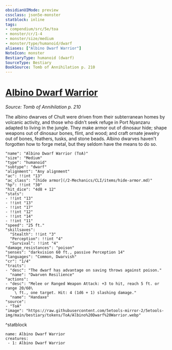 ```yaml
---
obsidianUIMode: preview
cssclass: json5e-monster
statblock: inline
tags:
- compendium/src/5e/toa
- monster/cr/1-4
- monster/size/medium
- monster/type/humanoid/dwarf
aliases: ["Albino Dwarf Warrior"]
NoteIcon: monster
BestiaryType: humanoid (dwarf)
SourceType: Bestiary
BookSource: Tomb of Annihilation p. 210
---
```

# [Albino Dwarf Warrior](2-Mechanics/CLI/bestiary/humanoid/albino-dwarf-warrior-toa.md)
*Source: Tomb of Annihilation p. 210*  

The albino dwarves of Chult were driven from their subterranean homes by volcanic activity, and those who didn't seek refuge in Port Nyanzaru adapted to living in the jungle. They make armor out of dinosaur hide; shape weapons out of dinosaur bones, flint, and wood; and craft ornate jewelry out of bones, feathers, tusks, and stone beads. Albino dwarves haven't forgotten how to forge metal, but they seldom have the means to do so.

```statblock
"name": "Albino Dwarf Warrior (ToA)"
"size": "Medium"
"type": "humanoid"
"subtype": "dwarf"
"alignment": "Any alignment"
"ac": !!int "13"
"ac_class": "[hide armor](/2-Mechanics/CLI/items/hide-armor.md)"
"hp": !!int "30"
"hit_dice": "4d8 + 12"
"stats":
- !!int "13"
- !!int "13"
- !!int "17"
- !!int "12"
- !!int "14"
- !!int "11"
"speed": "25 ft."
"skillsaves":
  "Stealth": !!int "3"
  "Perception": !!int "4"
  "Survival": !!int "4"
"damage_resistances": "poison"
"senses": "darkvision 60 ft., passive Perception 14"
"languages": "Common, Dwarvish"
"cr": "1/4"
"traits":
- "desc": "The dwarf has advantage on saving throws against poison."
  "name": "Dwarven Resilience"
"actions":
- "desc": "Melee or Ranged Weapon Attack: +3 to hit, reach 5 ft. or range 20/60\
    \ ft., one target. Hit: 4 (1d6 + 1) slashing damage."
  "name": "Handaxe"
"source":
- "ToA"
"image": "https://raw.githubusercontent.com/5etools-mirror-2/5etools-img/main/bestiary/tokens/ToA/Albino%20Dwarf%20Warrior.webp"
```
^statblock

```encounter-table
name: Albino Dwarf Warrior
creatures:
 - 1: Albino Dwarf Warrior
```